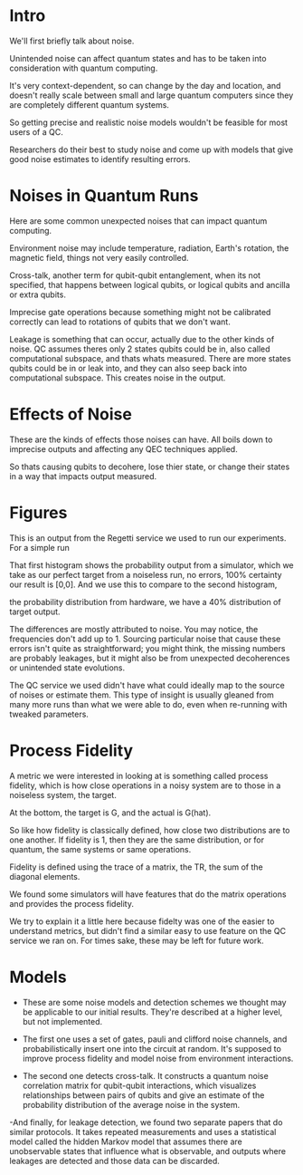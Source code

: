 # Intro
We'll first briefly talk about noise. 

Unintended noise can affect quantum states and has to be taken into consideration with quantum computing. 

It's very context-dependent, so can change by the day and location, and doesn't really scale between small and large quantum computers since they are completely different quantum systems. 

So getting precise and realistic noise models wouldn't be feasible for most users of a QC. 

Researchers do their best to study noise and come up with models that give good noise estimates to identify resulting errors.

# Noises in Quantum Runs
Here are some common unexpected noises that can impact quantum computing.

Environment noise may include temperature, radiation, Earth's rotation, the magnetic field, things not very easily controlled. 

Cross-talk, another term for qubit-qubit entanglement, when its not specified, that happens between logical qubits, or logical qubits and ancilla or extra qubits.

Imprecise gate operations because something might not be calibrated correctly can lead to rotations of qubits that we don't want. 


Leakage is something that can occur, actually due to the other kinds of noise. QC assumes theres only 2 states qubits could be in, also called computational subspace, and thats whats measured. There are more states qubits could be in or leak into, and they can also seep back into computational subspace. This creates noise in the output. 



# Effects of Noise
These are the kinds of effects those noises can have. All boils down to imprecise outputs and affecting any QEC techniques applied. 

So thats causing qubits to decohere, lose thier state, or change their states in a way that impacts output measured. 



# Figures 
This is an output from the Regetti service we used to run our experiments. For a simple run

That first histogram shows the probability output from a simulator, which we take as our perfect target from a noiseless run, no errors, 100% certainty our result is [0,0]. And we use this to compare to the second histogram, 

the probability distribution from hardware, we have a 40% distribution of target output. 

The differences are mostly attributed to noise. You may notice, the frequencies don't add up to 1. Sourcing particular noise that cause these errors isn't quite as straightforward; you might think, the missing numbers are probably leakages, but it might also be from unexpected decoherences or unintended state evolutions. 

The QC service we used didn't have what could ideally map to the source of noises or estimate them. This type of insight is usually gleaned from many more runs than what we were able to do, even when re-running with tweaked parameters. 


# Process Fidelity
A metric we were interested in looking at is something called process fidelity, which is how close operations in a noisy system are to those in a noiseless system, the target. 

At the bottom, the target is G, and the actual is G(hat). 

So like how fidelity is classically defined, how close two distributions are to one another. If fidelity is 1, then they are the same distribution, or for quantum, the same systems or same operations. 

Fidelity is defined using the trace of a matrix, the TR, the sum of the diagonal elements. 

We found some simulators will have features that do the matrix operations and provides the process fidelity. 

We try to explain it a little here because fidelty was one of the easier to understand metrics, but didn't find a similar easy to use feature on the QC service we ran on. For times sake, these may be left for future work. 


# Models 
- These are some noise models and detection schemes we thought may be applicable to our initial results. They're described at a higher level, but not implemented. 


- The first one uses a set of gates, pauli and clifford noise channels, and probabilistically insert one into the circuit at random. It's supposed to improve process fidelity and model noise from environment interactions. 

- The second one detects cross-talk. It constructs a quantum noise correlation matrix for qubit-qubit interactions, which visualizes relationships between pairs of qubits and give an estimate of the probability distribution of the average noise in the system. 

-And finally, for leakage detection, we found two separate papers that do similar protocols. It takes repeated measurements and uses a statistical model called the hidden Markov model that assumes there are unobservable states that influence what is observable, and outputs where leakages are detected and those data can be discarded.
